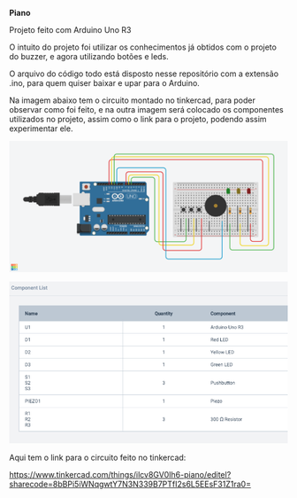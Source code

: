 **Piano**

Projeto feito com Arduino Uno R3

O intuito do projeto foi utilizar os conhecimentos já obtidos com o projeto do buzzer, e agora utilizando botões e leds.

O arquivo do código todo está disposto nesse repositório com a extensão .ino, para quem quiser baixar e upar para o Arduino.

Na imagem abaixo tem o circuito montado no tinkercad, para poder observar como foi feito, e na outra imagem será colocado os componentes utilizados no projeto, assim como o link para o projeto, podendo assim experimentar ele.

![Circuito Screenshot](https://github.com/SquirrelArteeDesign/Piano/blob/master/images/Circuito.png)

![Componenetes Screenshot](https://github.com/SquirrelArteeDesign/Piano/blob/master/images/Componentes.png)

Aqui tem o link para o circuito feito no tinkercad:

https://www.tinkercad.com/things/ilcv8GV0Ih6-piano/editel?sharecode=8bBPi5iWNqgwtY7N3N339B7PTfI2s6L5EEsF31Z1ra0=
